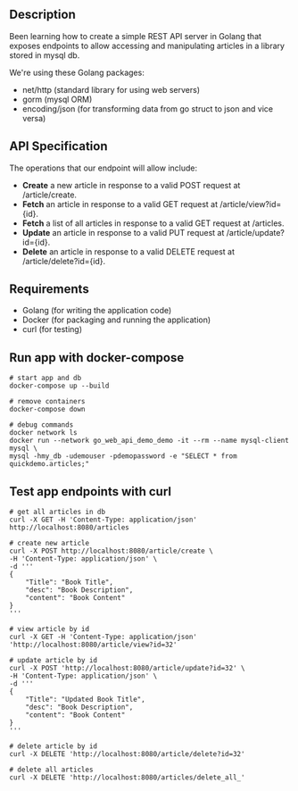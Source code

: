 ## Description

Been learning how to create a simple REST API server in Golang that exposes endpoints to allow accessing and manipulating articles in a library stored in mysql db. 

We're using these Golang packages:
* net/http (standard library for using web servers)
* gorm (mysql ORM)
* encoding/json (for transforming data from go struct to json and vice versa)

## API Specification

The operations that our endpoint will allow include:
* **Create** a new article in response to a valid POST request at /article/create.
* **Fetch** an article in response to a valid GET request at /article/view?id={id}.
* **Fetch** a list of all articles in response to a valid GET request at /articles.
* **Update** an article in response to a valid PUT request at /article/update?id={id}.
* **Delete** an article in response to a valid DELETE request at /article/delete?id={id}.

## Requirements

* Golang (for writing the application code)
* Docker (for packaging and running the application)
* curl (for testing)

## Run app with docker-compose

```
# start app and db
docker-compose up --build

# remove containers
docker-compose down

# debug commands
docker network ls
docker run --network go_web_api_demo_demo -it --rm --name mysql-client mysql \
mysql -hmy_db -udemouser -pdemopassword -e "SELECT * from quickdemo.articles;"
```

## Test app endpoints with curl

```
# get all articles in db
curl -X GET -H 'Content-Type: application/json' http://localhost:8080/articles

# create new article
curl -X POST http://localhost:8080/article/create \
-H 'Content-Type: application/json' \
-d '''
{
    "Title": "Book Title",
    "desc": "Book Description",
    "content": "Book Content"
}
'''

# view article by id
curl -X GET -H 'Content-Type: application/json' 'http://localhost:8080/article/view?id=32'

# update article by id
curl -X POST 'http://localhost:8080/article/update?id=32' \
-H 'Content-Type: application/json' \
-d '''
{
    "Title": "Updated Book Title",
    "desc": "Book Description",
    "content": "Book Content"
}
'''

# delete article by id
curl -X DELETE 'http://localhost:8080/article/delete?id=32'

# delete all articles
curl -X DELETE 'http://localhost:8080/articles/delete_all_'
```